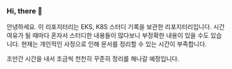 ### Hi, there 🙌

안녕하세요. 이 리포지터리는 EKS, K8S 스터디 기록을 보관한 리포지터리입니다. 시간여유가 될 때마다 혼자서 스터디한 내용들이 많다보니 부정확한 내용이 있을 수도 있습니다. 현재는 개인적인 사정으로 인해 문서를 정리할 수 있는 시간이 부족합니다.<br>

조만간 시간을 내서 조금씩 천천히 꾸준히 정리를 해나갈 예정입니다.<br>

<br>